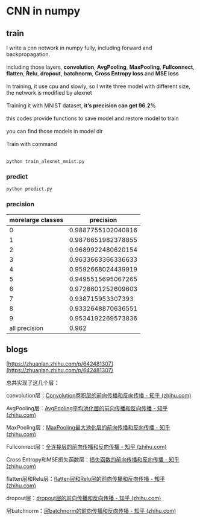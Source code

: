 # CNN in numpy 
## train
I write a cnn network in numpy fully, including forward and backpropagation.<br><br>
including those layers, **convolution**, **AvgPooling**, **MaxPooling**, **Fullconnect**, <br>
**flatten**, **Relu**, **dropout**, **batchnorm**, **Cross Entropy loss** and **MSE loss**<br><br>
In training, it use cpu and slowly, so I write three model with different size, the network is modified by alexnet<br><br>
Training it with MNIST dataset, **it’s precision can get 96.2%**<br><br>
this codes provide functions to save model and restore model to train<br><br>
you can find those models in model dir<br><br>
Train with command<br><br>
```
python train_alexnet_mnist.py
```

### predict

```
python predict.py
```

### precision

| morelarge classes | precision |
| ------ | ------ |
| 0 | 0.9887755102040816 |
| 1 | 0.9876651982378855 |
| 2 | 0.9689922480620154 |
| 3 | 0.9633663366336633 |
| 4 | 0.9592668024439919 |
| 5 | 0.9495515695067265 |
| 6 | 0.9728601252609603 |
| 7 | 0.938715953307393 |
| 8 | 0.9332648870636551 |
| 9 | 0.9534192269573836 |
| all precision | 0.962 |

## blogs
[https://zhuanlan.zhihu.com/p/642481307](https://zhuanlan.zhihu.com/p/642481307)<br>

总共实现了这几个层：

convolution层：[Convolution卷积层的前向传播和反向传播 - 知乎 (zhihu.com)](https://zhuanlan.zhihu.com/p/642200457)

AvgPooling层：[AvgPooling平均池化层的前向传播和反向传播 - 知乎 (zhihu.com)](https://zhuanlan.zhihu.com/p/642168553)

MaxPooling层：[MaxPooling最大池化层的前向传播和反向传播 - 知乎 (zhihu.com)](https://zhuanlan.zhihu.com/p/642116285)

Fullconnect层：[全连接层的前向传播和反向传播 - 知乎 (zhihu.com)](https://zhuanlan.zhihu.com/p/642043155)

Cross Entropy和MSE损失函数层：[损失函数的前向传播和反向传播 - 知乎 (zhihu.com)](https://zhuanlan.zhihu.com/p/642025009)

flatten层和Relu层：[flatten层和Relu层的前向传播和反向传播 - 知乎 (zhihu.com)](https://zhuanlan.zhihu.com/p/642418295)

dropout层：[dropout层的前向传播和反向传播 - 知乎 (zhihu.com)](https://zhuanlan.zhihu.com/p/642418780)

层batchnorm：[层batchnorm的前向传播和反向传播 - 知乎 (zhihu.com)](https://zhuanlan.zhihu.com/p/642444380)


